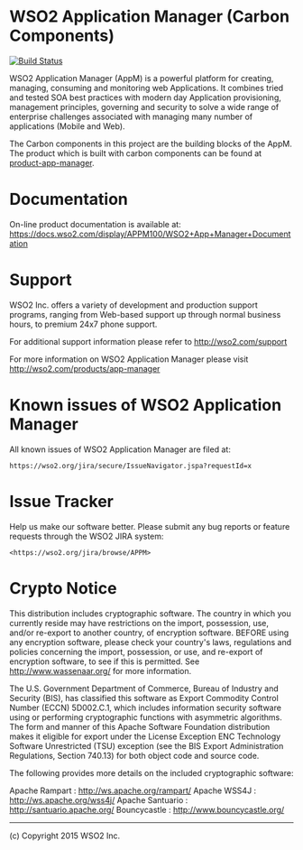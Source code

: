 WSO2 Application Manager (Carbon Components)
============================================
[![Build Status](https://wso2.org/jenkins/job/carbon-appmgt/badge/icon)](https://wso2.org/jenkins/job/carbon-appmgt)

WSO2 Application Manager (AppM) is a powerful platform for creating, managing,
consuming and monitoring web Applications. It combines tried and tested SOA best practices
with modern day Application provisioning, management principles, governing and security
to solve a wide range of enterprise challenges associated with managing many number of
applications (Mobile and Web).

The Carbon components in this project are the building blocks of the AppM. The product which is
built with carbon components can be found at [product-app-manager](https://github.com/wso2/product-app-manager).


Documentation
==============

On-line product documentation is available at:
        <https://docs.wso2.com/display/APPM100/WSO2+App+Manager+Documentation>

Support
==================================

WSO2 Inc. offers a variety of development and production support
programs, ranging from Web-based support up through normal business
hours, to premium 24x7 phone support.

For additional support information please refer to <http://wso2.com/support>

For more information on WSO2 Application Manager please visit <http://wso2.com/products/app-manager>

Known issues of WSO2 Application Manager
========================================

All known issues of WSO2 Application Manager are filed at:

    https://wso2.org/jira/secure/IssueNavigator.jspa?requestId=x

Issue Tracker
==================================

Help us make our software better. Please submit any bug reports or feature
requests through the WSO2 JIRA system:

    <https://wso2.org/jira/browse/APPM>


Crypto Notice
==================================

   This distribution includes cryptographic software.  The country in
   which you currently reside may have restrictions on the import,
   possession, use, and/or re-export to another country, of
   encryption software.  BEFORE using any encryption software, please
   check your country's laws, regulations and policies concerning the
   import, possession, or use, and re-export of encryption software, to
   see if this is permitted.  See <http://www.wassenaar.org/> for more
   information.

   The U.S. Government Department of Commerce, Bureau of Industry and
   Security (BIS), has classified this software as Export Commodity
   Control Number (ECCN) 5D002.C.1, which includes information security
   software using or performing cryptographic functions with asymmetric
   algorithms.  The form and manner of this Apache Software Foundation
   distribution makes it eligible for export under the License Exception
   ENC Technology Software Unrestricted (TSU) exception (see the BIS
   Export Administration Regulations, Section 740.13) for both object
   code and source code.

   The following provides more details on the included cryptographic
   software:

   Apache Rampart   : http://ws.apache.org/rampart/
   Apache WSS4J     : http://ws.apache.org/wss4j/
   Apache Santuario : http://santuario.apache.org/
   Bouncycastle     : http://www.bouncycastle.org/

--------------------------------------------------------------------------------
(c) Copyright 2015 WSO2 Inc.

